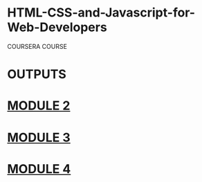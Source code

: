 # HTML-CSS-and-Javascript-for-Web-Developers
COURSERA COURSE

# OUTPUTS
# [MODULE 2](https://devansh-dj007.github.io/HTML-CSS-and-Javascript-for-Web-Developers/MODULE%202/index.html)
# [MODULE 3](https://devansh-dj007.github.io/HTML-CSS-and-Javascript-for-Web-Developers/MODULE%203/index.html)
# [MODULE 4](https://devansh-dj007.github.io/HTML-CSS-and-Javascript-for-Web-Developers/MODULE%204/index.html)
